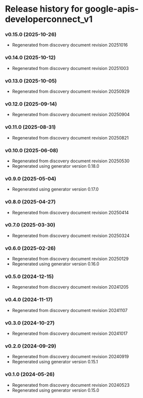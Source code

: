 # Release history for google-apis-developerconnect_v1

### v0.15.0 (2025-10-26)

* Regenerated from discovery document revision 20251016

### v0.14.0 (2025-10-12)

* Regenerated from discovery document revision 20251003

### v0.13.0 (2025-10-05)

* Regenerated from discovery document revision 20250929

### v0.12.0 (2025-09-14)

* Regenerated from discovery document revision 20250904

### v0.11.0 (2025-08-31)

* Regenerated from discovery document revision 20250821

### v0.10.0 (2025-06-08)

* Regenerated from discovery document revision 20250530
* Regenerated using generator version 0.18.0

### v0.9.0 (2025-05-04)

* Regenerated using generator version 0.17.0

### v0.8.0 (2025-04-27)

* Regenerated from discovery document revision 20250414

### v0.7.0 (2025-03-30)

* Regenerated from discovery document revision 20250324

### v0.6.0 (2025-02-26)

* Regenerated from discovery document revision 20250129
* Regenerated using generator version 0.16.0

### v0.5.0 (2024-12-15)

* Regenerated from discovery document revision 20241205

### v0.4.0 (2024-11-17)

* Regenerated from discovery document revision 20241107

### v0.3.0 (2024-10-27)

* Regenerated from discovery document revision 20241017

### v0.2.0 (2024-09-29)

* Regenerated from discovery document revision 20240919
* Regenerated using generator version 0.15.1

### v0.1.0 (2024-05-26)

* Regenerated from discovery document revision 20240523
* Regenerated using generator version 0.15.0


